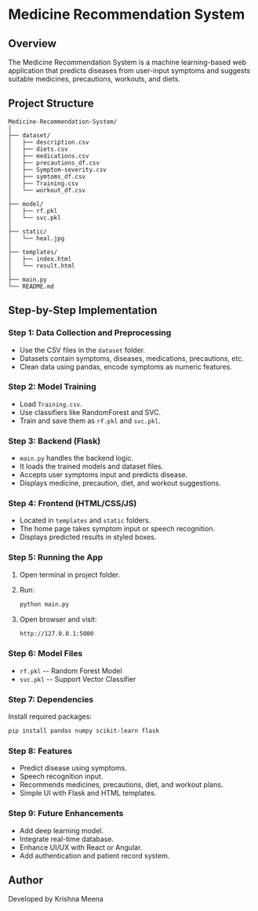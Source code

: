 # Medicine Recommendation System

## Overview

The Medicine Recommendation System is a machine learning-based web
application that predicts diseases from user-input symptoms and suggests
suitable medicines, precautions, workouts, and diets.

## Project Structure

    Medicine-Recommendation-System/
    │
    ├── dataset/
    │   ├── description.csv
    │   ├── diets.csv
    │   ├── medications.csv
    │   ├── precautions_df.csv
    │   ├── Symptom-severity.csv
    │   ├── symtoms_df.csv
    │   ├── Training.csv
    │   └── workout_df.csv
    │
    ├── model/
    │   ├── rf.pkl
    │   └── svc.pkl
    │
    ├── static/
    │   └── heal.jpg
    │
    ├── templates/
    │   ├── index.html
    │   └── result.html
    │
    ├── main.py
    └── README.md

## Step-by-Step Implementation

### Step 1: Data Collection and Preprocessing

-   Use the CSV files in the `dataset` folder.
-   Datasets contain symptoms, diseases, medications, precautions, etc.
-   Clean data using pandas, encode symptoms as numeric features.

### Step 2: Model Training

-   Load `Training.csv`.
-   Use classifiers like RandomForest and SVC.
-   Train and save them as `rf.pkl` and `svc.pkl`.

### Step 3: Backend (Flask)

-   `main.py` handles the backend logic.
-   It loads the trained models and dataset files.
-   Accepts user symptoms input and predicts disease.
-   Displays medicine, precaution, diet, and workout suggestions.

### Step 4: Frontend (HTML/CSS/JS)

-   Located in `templates` and `static` folders.
-   The home page takes symptom input or speech recognition.
-   Displays predicted results in styled boxes.

### Step 5: Running the App

1.  Open terminal in project folder.

2.  Run:

    ``` bash
    python main.py
    ```

3.  Open browser and visit:

    ``` bash
    http://127.0.0.1:5000
    ```

### Step 6: Model Files

-   `rf.pkl` -- Random Forest Model
-   `svc.pkl` -- Support Vector Classifier

### Step 7: Dependencies

Install required packages:

``` bash
pip install pandas numpy scikit-learn flask
```

### Step 8: Features

-   Predict disease using symptoms.
-   Speech recognition input.
-   Recommends medicines, precautions, diet, and workout plans.
-   Simple UI with Flask and HTML templates.

### Step 9: Future Enhancements

-   Add deep learning model.
-   Integrate real-time database.
-   Enhance UI/UX with React or Angular.
-   Add authentication and patient record system.

## Author

Developed by Krishna Meena
